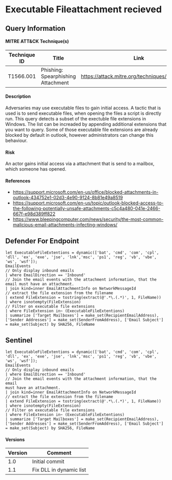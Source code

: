 # Executable Fileattachment recieved

## Query Information

#### MITRE ATT&CK Technique(s)

| Technique ID | Title    | Link    |
| ---  | --- | --- |
| T1566.001 | Phishing: Spearphishing Attachment | https://attack.mitre.org/techniques/T1566/001/ |

#### Description
Adversaries may use executable files to gain initial access. A tactic that is used is to send executable files, when opening the files a script is directly run. This query detects a subset of the exectuble file extensions in Windows. The list can be increaded by appending additional extensions that you want to query. Some of those executable file extensions are already blocked by default in outlook, however administrators can change this behaviour.

#### Risk
An actor gains initial access via a attachment that is send to a mailbox, which someone has opened. 

#### References
- https://support.microsoft.com/en-us/office/blocked-attachments-in-outlook-434752e1-02d3-4e90-9124-8b81e49a8519
- https://support.microsoft.com/en-us/topic/outlook-blocked-access-to-the-following-potentially-unsafe-attachments-c5c4a480-041e-2466-667f-e98d389ff822
- https://www.bleepingcomputer.com/news/security/the-most-common-malicious-email-attachments-infecting-windows/

## Defender For Endpoint
```
let ExecutableFileExtentions = dynamic(['bat', 'cmd', 'com', 'cpl', 'dll', 'ex', 'exe', 'jse', 'lnk','msc', 'ps1', 'reg', 'vb', 'vbe', 'ws', 'wsf']);
EmailEvents
// Only display inbound emails
| where EmailDirection == 'Inbound'
// Join the email events with the attachment information, that the email must have an attachment.
| join kind=inner EmailAttachmentInfo on NetworkMessageId
// extract the file extension from the filename
| extend FileExtension = tostring(extract(@'.*\.(.*)', 1, FileName))
| where isnotempty(FileExtension)
// Filter on executable file extensions
| where FileExtension in~ (ExecutableFileExtentions)
| summarize ['Target Mailboxes'] = make_set(RecipientEmailAddress), ['Sender Addresses'] = make_set(SenderFromAddress), ['Email Subject'] = make_set(Subject) by SHA256, FileName
```
## Sentinel
```
let ExecutableFileExtentions = dynamic(['bat', 'cmd', 'com', 'cpl', 'dll', 'ex', 'exe', 'jse', 'lnk','msc', 'ps1', 'reg', 'vb', 'vbe', 'ws', 'wsf']);
EmailEvents
// Only display inbound emails
| where EmailDirection == 'Inbound'
// Join the email events with the attachment information, that the email 
must have an attachment.
| join kind=inner EmailAttachmentInfo on NetworkMessageId
// extract the file extension from the filename
| extend FileExtension = tostring(extract(@'.*\.(.*)', 1, FileName))
| where isnotempty(FileExtension)
// Filter on executable file extensions
| where FileExtension in~ (ExecutableFileExtentions)
| summarize ['Target Mailboxes'] = make_set(RecipientEmailAddress), ['Sender Addresses'] = make_set(SenderFromAddress), ['Email Subject'] = make_set(Subject) by SHA256, FileName
```

#### Versions
| Version | Comment |
| ---  | --- |
| 1.0 | Initial commit |
| 1.1 | Fix DLL in dynamic list |